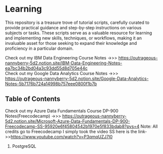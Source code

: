 # Learning

This repository is a treasure trove of tutorial scripts, carefully curated to provide practical guidance and step-by-step instructions on various subjects or tasks. These scripts serve as a valuable resource for learning and implementing new skills, techniques, or workflows, making it an invaluable asset for those seeking to expand their knowledge and proficiency in a particular domain.

Check out my IBM Data Engineering Course Notes ->>> https://outrageous-nannyberry-5d2.notion.site/IBM-Data-Engineering-Notes-ea7bc34b2bd04a3c93dd55d8d705e44c
</br>
Check out my Google Data Analytics Course Notes ->>> https://outrageous-nannyberry-5d2.notion.site/Google-Data-Analytics-Notes-5b7176b724a14998b757eee0800f1b7b
## Table of Contents

Check out my Azure Data Fundamentals Course DP-900 Notes(Freecodecamp) ->>> https://outrageous-nannyberry-5d2.notion.site/Microsoft-Azure-Data-Fundamentals-DP-900-Freecodecamp-SS-95920e6f45804542b1970e5f833bdab8?pvs=4  Note: All credits go to Freecodecamp I simply took the video SS here is the link->>https://www.youtube.com/watch?v=P3qmqUZJ7l0

1. PostgreSQL

